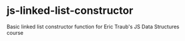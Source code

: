 # js-linked-list-constructor
Basic linked list constructor function for Eric Traub's JS Data Structures course
